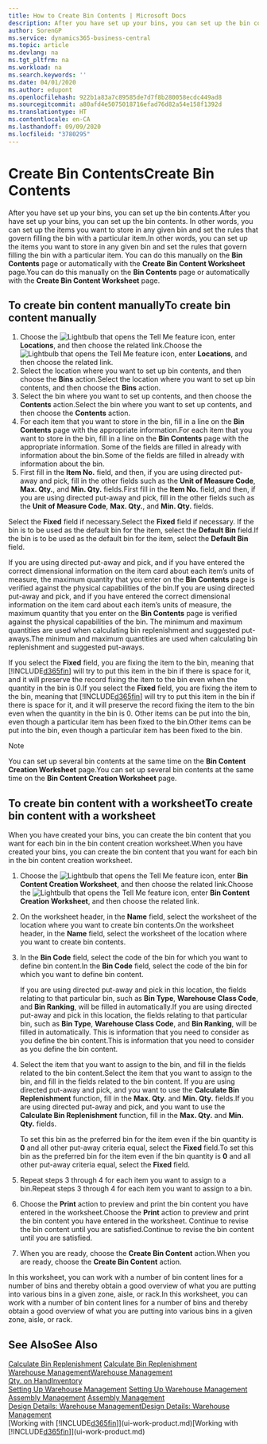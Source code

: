 ```yaml
---
title: How to Create Bin Contents | Microsoft Docs
description: After you have set up your bins, you can set up the bin contents. In other words, you can set up the items you want to store in any given bin and set the rules that govern filling the bin with a particular item.
author: SorenGP
ms.service: dynamics365-business-central
ms.topic: article
ms.devlang: na
ms.tgt_pltfrm: na
ms.workload: na
ms.search.keywords: ''
ms.date: 04/01/2020
ms.author: edupont
ms.openlocfilehash: 922b1a83a7c89585de7d7f8b280058ecdc449ad8
ms.sourcegitcommit: a80afd4e5075018716efad76d82a54e158f1392d
ms.translationtype: HT
ms.contentlocale: en-CA
ms.lasthandoff: 09/09/2020
ms.locfileid: "3780295"
---
```

# <a name="create-bin-contents"></a><span data-ttu-id="4a410-104">Create Bin Contents</span><span class="sxs-lookup"><span data-stu-id="4a410-104">Create Bin Contents</span></span>
<span data-ttu-id="4a410-105">After you have set up your bins, you can set up the bin contents.</span><span class="sxs-lookup"><span data-stu-id="4a410-105">After you have set up your bins, you can set up the bin contents.</span></span> <span data-ttu-id="4a410-106">In other words, you can set up the items you want to store in any given bin and set the rules that govern filling the bin with a particular item.</span><span class="sxs-lookup"><span data-stu-id="4a410-106">In other words, you can set up the items you want to store in any given bin and set the rules that govern filling the bin with a particular item.</span></span> <span data-ttu-id="4a410-107">You can do this manually on the **Bin Contents** page or automatically with the **Create Bin Content Worksheet** page.</span><span class="sxs-lookup"><span data-stu-id="4a410-107">You can do this manually on the **Bin Contents** page or automatically with the **Create Bin Content Worksheet** page.</span></span>

## <a name="to-create-bin-content-manually"></a><span data-ttu-id="4a410-108">To create bin content manually</span><span class="sxs-lookup"><span data-stu-id="4a410-108">To create bin content manually</span></span>  
1.  <span data-ttu-id="4a410-109">Choose the ![Lightbulb that opens the Tell Me feature](media/ui-search/search_small.png "Tell me what you want to do") icon, enter **Locations**, and then choose the related link.</span><span class="sxs-lookup"><span data-stu-id="4a410-109">Choose the ![Lightbulb that opens the Tell Me feature](media/ui-search/search_small.png "Tell me what you want to do") icon, enter **Locations**, and then choose the related link.</span></span>  
2.  <span data-ttu-id="4a410-110">Select the location where you want to set up bin contents,  and then choose the **Bins** action.</span><span class="sxs-lookup"><span data-stu-id="4a410-110">Select the location where you want to set up bin contents,  and then choose the **Bins** action.</span></span>  
3.  <span data-ttu-id="4a410-111">Select the bin where you want to set up contents, and then choose the **Contents** action.</span><span class="sxs-lookup"><span data-stu-id="4a410-111">Select the bin where you want to set up contents, and then choose the **Contents** action.</span></span>  
4.  <span data-ttu-id="4a410-112">For each item that you want to store in the bin, fill in a line on the **Bin Contents** page with the appropriate information.</span><span class="sxs-lookup"><span data-stu-id="4a410-112">For each item that you want to store in the bin, fill in a line on the **Bin Contents** page with the appropriate information.</span></span> <span data-ttu-id="4a410-113">Some of the fields are filled in already with information about the bin.</span><span class="sxs-lookup"><span data-stu-id="4a410-113">Some of the fields are filled in already with information about the bin.</span></span>  
5.  <span data-ttu-id="4a410-114">First fill in the **Item No.** field, and then, if you are using directed put-away and pick, fill in the other fields such as the **Unit of Measure Code**, **Max. Qty.**, and **Min. Qty.** fields.</span><span class="sxs-lookup"><span data-stu-id="4a410-114">First fill in the **Item No.** field, and then, if you are using directed put-away and pick, fill in the other fields such as the **Unit of Measure Code**, **Max. Qty.**, and **Min. Qty.** fields.</span></span>  

<span data-ttu-id="4a410-115">Select the **Fixed** field if necessary.</span><span class="sxs-lookup"><span data-stu-id="4a410-115">Select the **Fixed** field if necessary.</span></span> <span data-ttu-id="4a410-116">If the bin is to be used as the default bin for the item, select the **Default Bin** field.</span><span class="sxs-lookup"><span data-stu-id="4a410-116">If the bin is to be used as the default bin for the item, select the **Default Bin** field.</span></span>  

<span data-ttu-id="4a410-117">If you are using directed put-away and pick, and if you have entered the correct dimensional information on the item card about each item’s units of measure, the maximum quantity that you enter on the **Bin Contents** page is verified against the physical capabilities of the bin.</span><span class="sxs-lookup"><span data-stu-id="4a410-117">If you are using directed put-away and pick, and if you have entered the correct dimensional information on the item card about each item’s units of measure, the maximum quantity that you enter on the **Bin Contents** page is verified against the physical capabilities of the bin.</span></span> <span data-ttu-id="4a410-118">The minimum and maximum quantities are used when calculating bin replenishment and suggested put-aways.</span><span class="sxs-lookup"><span data-stu-id="4a410-118">The minimum and maximum quantities are used when calculating bin replenishment and suggested put-aways.</span></span>  

<span data-ttu-id="4a410-119">If you select the **Fixed** field, you are fixing the item to the bin, meaning that [!INCLUDE[d365fin](includes/d365fin_md.md)] will try to put this item in the bin if there is space for it, and it will preserve the record fixing the item to the bin even when the quantity in the bin is 0.</span><span class="sxs-lookup"><span data-stu-id="4a410-119">If you select the **Fixed** field, you are fixing the item to the bin, meaning that [!INCLUDE[d365fin](includes/d365fin_md.md)] will try to put this item in the bin if there is space for it, and it will preserve the record fixing the item to the bin even when the quantity in the bin is 0.</span></span> <span data-ttu-id="4a410-120">Other items can be put into the bin, even though a particular item has been fixed to the bin.</span><span class="sxs-lookup"><span data-stu-id="4a410-120">Other items can be put into the bin, even though a particular item has been fixed to the bin.</span></span>  

> [!NOTE]  
>  <span data-ttu-id="4a410-121">You can set up several bin contents at the same time on the **Bin Content Creation Worksheet** page.</span><span class="sxs-lookup"><span data-stu-id="4a410-121">You can set up several bin contents at the same time on the **Bin Content Creation Worksheet** page.</span></span>  

## <a name="to-create-bin-content-with-a-worksheet"></a><span data-ttu-id="4a410-122">To create bin content with a worksheet</span><span class="sxs-lookup"><span data-stu-id="4a410-122">To create bin content with a worksheet</span></span>  
<span data-ttu-id="4a410-123">When you have created your bins, you can create the bin content that you want for each bin in the bin content creation worksheet.</span><span class="sxs-lookup"><span data-stu-id="4a410-123">When you have created your bins, you can create the bin content that you want for each bin in the bin content creation worksheet.</span></span>

1.  <span data-ttu-id="4a410-124">Choose the ![Lightbulb that opens the Tell Me feature](media/ui-search/search_small.png "Tell me what you want to do") icon, enter **Bin Content Creation Worksheet**, and then choose the related link.</span><span class="sxs-lookup"><span data-stu-id="4a410-124">Choose the ![Lightbulb that opens the Tell Me feature](media/ui-search/search_small.png "Tell me what you want to do") icon, enter **Bin Content Creation Worksheet**, and then choose the related link.</span></span>  
2.  <span data-ttu-id="4a410-125">On the worksheet header, in the **Name** field, select the worksheet of the location where you want to create bin contents.</span><span class="sxs-lookup"><span data-stu-id="4a410-125">On the worksheet header, in the **Name** field, select the worksheet of the location where you want to create bin contents.</span></span>  
3.  <span data-ttu-id="4a410-126">In the **Bin Code** field, select the code of the bin for which you want to define bin content.</span><span class="sxs-lookup"><span data-stu-id="4a410-126">In the **Bin Code** field, select the code of the bin for which you want to define bin content.</span></span>   

    <span data-ttu-id="4a410-127">If you are using directed put-away and pick in this location, the fields relating to that particular bin, such as **Bin Type**, **Warehouse Class Code**, and **Bin Ranking**, will be filled in automatically.</span><span class="sxs-lookup"><span data-stu-id="4a410-127">If you are using directed put-away and pick in this location, the fields relating to that particular bin, such as **Bin Type**, **Warehouse Class Code**, and **Bin Ranking**, will be filled in automatically.</span></span> <span data-ttu-id="4a410-128">This is information that you need to consider as you define the bin content.</span><span class="sxs-lookup"><span data-stu-id="4a410-128">This is information that you need to consider as you define the bin content.</span></span>  
4.  <span data-ttu-id="4a410-129">Select the item that you want to assign to the bin, and fill in the fields related to the bin content.</span><span class="sxs-lookup"><span data-stu-id="4a410-129">Select the item that you want to assign to the bin, and fill in the fields related to the bin content.</span></span> <span data-ttu-id="4a410-130">If you are using directed put-away and pick, and you want to use the **Calculate Bin Replenishment** function, fill in the **Max. Qty.** and **Min. Qty.** fields.</span><span class="sxs-lookup"><span data-stu-id="4a410-130">If you are using directed put-away and pick, and you want to use the **Calculate Bin Replenishment** function, fill in the **Max. Qty.** and **Min. Qty.** fields.</span></span>  

    <span data-ttu-id="4a410-131">To set this bin as the preferred bin for the item even if the bin quantity is **0** and all other put-away criteria equal, select the **Fixed** field.</span><span class="sxs-lookup"><span data-stu-id="4a410-131">To set this bin as the preferred bin for the item even if the bin quantity is **0** and all other put-away criteria equal, select the **Fixed** field.</span></span>  
5.  <span data-ttu-id="4a410-132">Repeat steps 3 through 4 for each item you want to assign to a bin.</span><span class="sxs-lookup"><span data-stu-id="4a410-132">Repeat steps 3 through 4 for each item you want to assign to a bin.</span></span>  
6.  <span data-ttu-id="4a410-133">Choose the **Print** action to preview and print the bin content you have entered in the worksheet.</span><span class="sxs-lookup"><span data-stu-id="4a410-133">Choose the **Print** action to preview and print the bin content you have entered in the worksheet.</span></span> <span data-ttu-id="4a410-134">Continue to revise the bin content until you are satisfied.</span><span class="sxs-lookup"><span data-stu-id="4a410-134">Continue to revise the bin content until you are satisfied.</span></span>  
7.  <span data-ttu-id="4a410-135">When you are ready, choose the **Create Bin Content** action.</span><span class="sxs-lookup"><span data-stu-id="4a410-135">When you are ready, choose the **Create Bin Content** action.</span></span>  

<span data-ttu-id="4a410-136">In this worksheet, you can work with a number of bin content lines for a number of bins and thereby obtain a good overview of what you are putting into various bins in a given zone, aisle, or rack.</span><span class="sxs-lookup"><span data-stu-id="4a410-136">In this worksheet, you can work with a number of bin content lines for a number of bins and thereby obtain a good overview of what you are putting into various bins in a given zone, aisle, or rack.</span></span>  

## <a name="see-also"></a><span data-ttu-id="4a410-137">See Also</span><span class="sxs-lookup"><span data-stu-id="4a410-137">See Also</span></span>
<span data-ttu-id="4a410-138">[Calculate Bin Replenishment](warehouse-how-to-calculate-bin-replenishment.md)  </span><span class="sxs-lookup"><span data-stu-id="4a410-138">[Calculate Bin Replenishment](warehouse-how-to-calculate-bin-replenishment.md)  </span></span>  
[<span data-ttu-id="4a410-139">Warehouse Management</span><span class="sxs-lookup"><span data-stu-id="4a410-139">Warehouse Management</span></span>](warehouse-manage-warehouse.md)  
[<span data-ttu-id="4a410-140">Qty. on Hand</span><span class="sxs-lookup"><span data-stu-id="4a410-140">Inventory</span></span>](inventory-manage-inventory.md)  
<span data-ttu-id="4a410-141">[Setting Up Warehouse Management](warehouse-setup-warehouse.md)   </span><span class="sxs-lookup"><span data-stu-id="4a410-141">[Setting Up Warehouse Management](warehouse-setup-warehouse.md)   </span></span>  
<span data-ttu-id="4a410-142">[Assembly Management](assembly-assemble-items.md)  </span><span class="sxs-lookup"><span data-stu-id="4a410-142">[Assembly Management](assembly-assemble-items.md)  </span></span>  
[<span data-ttu-id="4a410-143">Design Details: Warehouse Management</span><span class="sxs-lookup"><span data-stu-id="4a410-143">Design Details: Warehouse Management</span></span>](design-details-warehouse-management.md)  
<span data-ttu-id="4a410-144">[Working with [!INCLUDE[d365fin](includes/d365fin_md.md)]](ui-work-product.md)</span><span class="sxs-lookup"><span data-stu-id="4a410-144">[Working with [!INCLUDE[d365fin](includes/d365fin_md.md)]](ui-work-product.md)</span></span>
